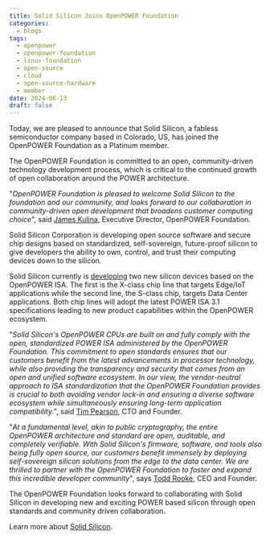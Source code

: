 ```yaml
---
title: Solid Silicon Joins OpenPOWER Foundation
categories:
  - blogs
tags:
  - openpower
  - openpower-foundation
  - linux-foundation
  - open-source
  - cloud
  - open-source-hardware
  - member
date: 2024-06-13
draft: false
---
```


Today, we are pleased to announce that Solid Silicon, a fabless semiconductor company based in Colorado, US, has joined the OpenPOWER Foundation as a Platinum member.  

The OpenPOWER Foundation is committed to an open, community-driven technology development process, which is critical to the continued growth of open collaboration around the POWER architecture.  

"_OpenPOWER Foundation is pleased to welcome Solid Silicon to the foundation and our community, and looks forward to our collaboration in community-driven open development that broadens customer computing choice_", said [James Kulina](https://www.linkedin.com/in/james-kulina/), Executive Director, OpenPOWER Foundation.  

Solid Silicon Corporation is developing open source software and secure chip designs based on standardized, self-sovereign, future-proof silicon to give developers the ability to own, control, and trust their computing devices down to the silicon.  

Solid Silicon  currently is [developing](https://www.linkedin.com/posts/solid-silicon_raptor-computing-sys-on-x-activity-7121183443475992576-kq_A?utm_source=share&utm_medium=member_desktop) two new silicon devices based on the OpenPOWER ISA.  The first is the X-class chip line that targets Edge/IoT applications while the second line, the S-class chip, targets Data Center applications. Both chip lines will adopt the latest POWER ISA 3.1 specifications leading to new product capabilities within the OpenPOWER ecosystem.

"_Solid Silicon's OpenPOWER CPUs are built on and fully comply with the open, standardized POWER ISA administered by the OpenPOWER Foundation. This commitment to open standards ensures that our customers benefit from the latest advancements in processor technology, while also providing the transparency and security that comes from an open and unified software ecosystem.  In our view, the vendor-neutral approach to ISA standardization that the OpenPOWER Foundation provides is crucial to both avoiding vendor lock-in and ensuring a diverse software ecosystem while simultaneously ensuring long-term application compatibility._", said [Tim Pearson](https://www.linkedin.com/company/solid-silicon/), CTO and Founder.

"_At a fundamental level, akin to public cryptography, the entire OpenPOWER architecture and standard are open, auditable, and completely verifiable. With Solid Silicon's firmware, software, and tools also being fully open source, our customers benefit immensely by deploying self-sovereign silicon solutions from the edge to the data center. We are thrilled to partner with the OpenPOWER Foundation to foster and expand this incredible developer community_", says [Todd Rooke](https://www.linkedin.com/in/toddrooke/), CEO and Founder.  

The OpenPOWER Foundation looks forward to collaborating with Solid Silicon
in developing new and exciting POWER based silicon through open standards and community driven collaboration.  

Learn more about [Solid Silicon](https://solidsilicon.com).  

